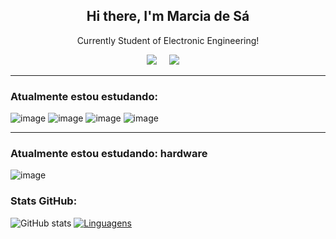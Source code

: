 
<p align="center">
 <h2 align="center">Hi there, I'm Marcia de Sá</h2>
  <p align="center">Currently Student of Electronic Engineering!</p>
</p>


<p align='center'>
  <a href="https://www.linkedin.com/in/mdsds/"><img src="https://img.shields.io/badge/linkedin-%230077B5.svg?&style=for-the-badge&logo=linkedin&logoColor=white" /></a>&nbsp;&nbsp;&nbsp;&nbsp;
  <a href="mailto:mdsds.elt@uea.edu.br?subject=Olá%20Stefany"><img src="https://img.shields.io/badge/gmail-%23D14836.svg?&style=for-the-badge&logo=gmail&logoColor=white" /></a>&nbsp;&nbsp;&nbsp;&nbsp;
 
 <hr>
 
 ### Atualmente estou estudando:</h4>
 
 

![image](https://user-images.githubusercontent.com/81829451/130019185-868072fa-6fcb-476b-b7b0-b764fffc4e8d.png)
![image](https://user-images.githubusercontent.com/81829451/130018591-40c76b59-e920-4d57-85dc-6e369f22becd.png)
![image](https://user-images.githubusercontent.com/81829451/130018377-91b6ec03-b41c-4c5d-a3a0-afe185dea176.png)
![image](https://user-images.githubusercontent.com/81829451/130018716-120a92b7-3502-4525-9f08-fba8bbbf0d97.png)

<hr>

### Atualmente estou estudando: hardware

![image](https://user-images.githubusercontent.com/81829451/130018928-1ae9b7c1-730c-4571-840f-dff2b8bdd89f.png)



### Stats GitHub:

![GitHub stats](https://github-readme-stats.vercel.app/api/?username=mdsds-elt&show_icons=true&title_color=fff&icon_color=79ff97&text_color=9f9f9f&bg_color=151515)
[![Linguagens](https://github-readme-stats.vercel.app/api/top-langs/?username=mdsds-elt&layout=compact&title_color=fff&icon_color=79ff97&text_color=9f9f9f&bg_color=151515)](https://github.com/mdsds-elt)



